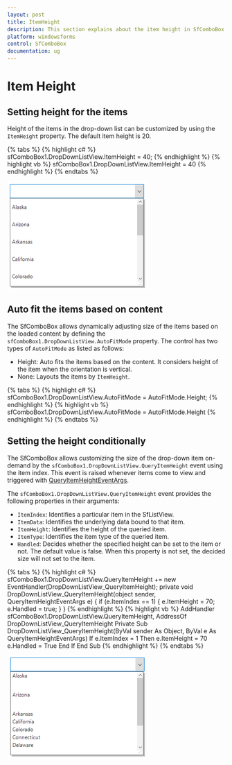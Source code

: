 ```yaml
---
layout: post
title: ItemHeight
description: This section explains about the item height in SfComboBox.
platform: windowsforms
control: SfComboBox
documentation: ug
---
```


# Item Height

## Setting height for the items

Height of the items in the drop-down list can be customized by using the `ItemHeight` property. The default item height is 20.

{% tabs %}
{% highlight c# %}
sfComboBox1.DropDownListView.ItemHeight = 40;
{% endhighlight %}
{% highlight vb %}
sfComboBox1.DropDownListView.ItemHeight = 40
{% endhighlight %}
{% endtabs %}

![](ItemHeight_images/ItemHeight_img1.png)

## Auto fit the items based on content

The SfComboBox allows dynamically adjusting size of the items based on the loaded content by defining the `sfComboBox1.DropDownListView.AutoFitMode` property. The control has two types of `AutoFitMode` as listed as follows:

* Height: Auto fits the items based on the content. It considers height of the item when the orientation is vertical.
* None: Layouts the items by `ItemHeight`.

{% tabs %}
{% highlight c# %}
sfComboBox1.DropDownListView.AutoFitMode = AutoFitMode.Height;
{% endhighlight %}
{% highlight vb %}
sfComboBox1.DropDownListView.AutoFitMode = AutoFitMode.Height
{% endhighlight %}
{% endtabs %}

## Setting the height conditionally

The SfComboBox allows customizing the size of the drop-down item on-demand by the `sfComboBox1.DropDownListView.QueryItemHeight` event using the item index. This event is raised whenever items come to view and triggered with [QueryItemHeightEventArgs](https://help.syncfusion.com/cr/windowsforms/Syncfusion.SfListView.WinForms~Syncfusion.WinForms.ListView.Events.QueryItemHeightEventArgs.html).

The `sfComboBox1.DropDownListView.QueryItemHeight` event provides the following properties in their arguments:

* `ItemIndex`: Identifies a particular item in the SfListView.
* `ItemData`: Identifies the underlying data bound to that item.
* `ItemHeight`: Identifies the height of the queried item.
* `ItemType`: Identifies the item type of the queried item.
* `Handled`: Decides whether the specified height can be set to the item or not. The default value is false. When this property is not set, the decided size will not set to the item.

{% tabs %}
{% highlight c# %}
sfComboBox1.DropDownListView.QueryItemHeight += new EventHandler<QueryItemHeightEventArgs>(DropDownListView_QueryItemHeight);
private void DropDownListView_QueryItemHeight(object sender, QueryItemHeightEventArgs e)
{
  if (e.ItemIndex == 1)
    {
       e.ItemHeight = 70;
       e.Handled = true;
    }
}
{% endhighlight %}
{% highlight vb %}
AddHandler sfComboBox1.DropDownListView.QueryItemHeight, AddressOf DropDownListView_QueryItemHeight
Private Sub DropDownListView_QueryItemHeight(ByVal sender As Object, ByVal e As QueryItemHeightEventArgs)
  If e.ItemIndex = 1 Then
	   e.ItemHeight = 70
	   e.Handled = True
  End If
End Sub
{% endhighlight %}
{% endtabs %}

![](ItemHeight_images/ItemHeight_img2.png)